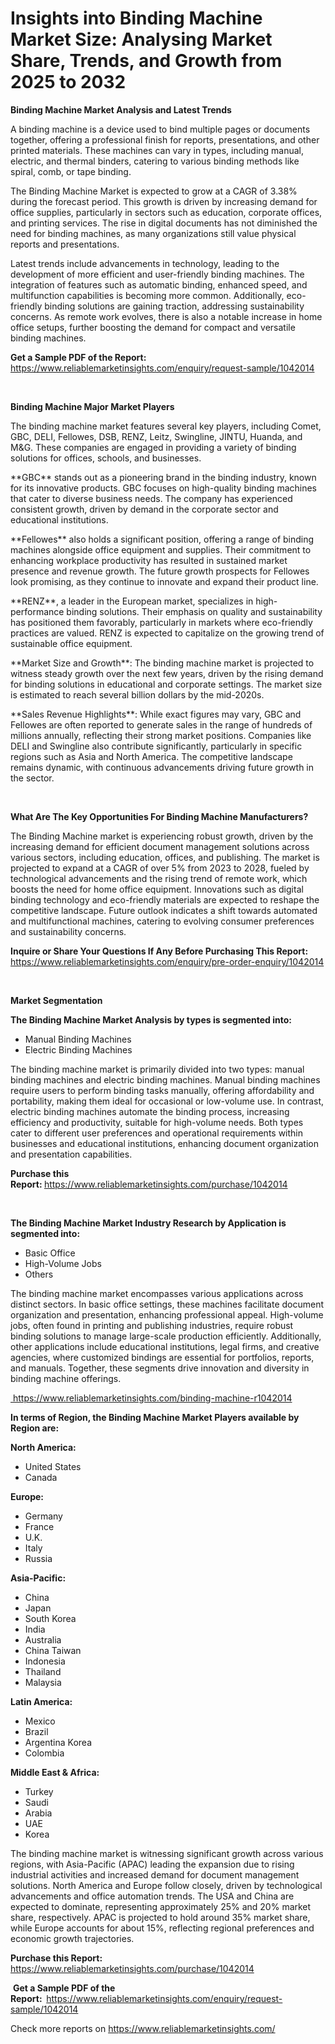 <p><h1>Insights into Binding Machine Market Size: Analysing Market Share, Trends, and Growth from 2025 to 2032</h1></p><p><strong>Binding Machine Market Analysis and Latest Trends</strong></p>
<p><p>A binding machine is a device used to bind multiple pages or documents together, offering a professional finish for reports, presentations, and other printed materials. These machines can vary in types, including manual, electric, and thermal binders, catering to various binding methods like spiral, comb, or tape binding.</p><p>The Binding Machine Market is expected to grow at a CAGR of 3.38% during the forecast period. This growth is driven by increasing demand for office supplies, particularly in sectors such as education, corporate offices, and printing services. The rise in digital documents has not diminished the need for binding machines, as many organizations still value physical reports and presentations.</p><p>Latest trends include advancements in technology, leading to the development of more efficient and user-friendly binding machines. The integration of features such as automatic binding, enhanced speed, and multifunction capabilities is becoming more common. Additionally, eco-friendly binding solutions are gaining traction, addressing sustainability concerns. As remote work evolves, there is also a notable increase in home office setups, further boosting the demand for compact and versatile binding machines.</p></p>
<p><strong>Get a Sample PDF of the Report:&nbsp;</strong> <a href="https://www.reliablemarketinsights.com/enquiry/request-sample/1042014?utm_campaign=2210&utm_medium=2&utm_source=Github&utm_content=ia&utm_term=08042025&utm_id=binding-machine">https://www.reliablemarketinsights.com/enquiry/request-sample/1042014</a></p>
<p>&nbsp;</p>
<p><strong>Binding Machine Major Market Players</strong></p>
<p><p>The binding machine market features several key players, including Comet, GBC, DELI, Fellowes, DSB, RENZ, Leitz, Swingline, JINTU, Huanda, and M&G. These companies are engaged in providing a variety of binding solutions for offices, schools, and businesses.</p><p>**GBC** stands out as a pioneering brand in the binding industry, known for its innovative products. GBC focuses on high-quality binding machines that cater to diverse business needs. The company has experienced consistent growth, driven by demand in the corporate sector and educational institutions.</p><p>**Fellowes** also holds a significant position, offering a range of binding machines alongside office equipment and supplies. Their commitment to enhancing workplace productivity has resulted in sustained market presence and revenue growth. The future growth prospects for Fellowes look promising, as they continue to innovate and expand their product line.</p><p>**RENZ**, a leader in the European market, specializes in high-performance binding solutions. Their emphasis on quality and sustainability has positioned them favorably, particularly in markets where eco-friendly practices are valued. RENZ is expected to capitalize on the growing trend of sustainable office equipment.</p><p>**Market Size and Growth**: The binding machine market is projected to witness steady growth over the next few years, driven by the rising demand for binding solutions in educational and corporate settings. The market size is estimated to reach several billion dollars by the mid-2020s.</p><p>**Sales Revenue Highlights**: While exact figures may vary, GBC and Fellowes are often reported to generate sales in the range of hundreds of millions annually, reflecting their strong market positions. Companies like DELI and Swingline also contribute significantly, particularly in specific regions such as Asia and North America. The competitive landscape remains dynamic, with continuous advancements driving future growth in the sector.</p></p>
<p>&nbsp;</p>
<p><strong>What Are The Key Opportunities For Binding Machine Manufacturers?</strong></p>
<p><p>The Binding Machine market is experiencing robust growth, driven by the increasing demand for efficient document management solutions across various sectors, including education, offices, and publishing. The market is projected to expand at a CAGR of over 5% from 2023 to 2028, fueled by technological advancements and the rising trend of remote work, which boosts the need for home office equipment. Innovations such as digital binding technology and eco-friendly materials are expected to reshape the competitive landscape. Future outlook indicates a shift towards automated and multifunctional machines, catering to evolving consumer preferences and sustainability concerns.</p></p>
<p><strong>Inquire or Share Your Questions If Any Before Purchasing This Report:</strong> <a href="https://www.reliablemarketinsights.com/enquiry/pre-order-enquiry/1042014?utm_campaign=2210&utm_medium=2&utm_source=Github&utm_content=ia&utm_term=08042025&utm_id=binding-machine">https://www.reliablemarketinsights.com/enquiry/pre-order-enquiry/1042014</a></p>
<p>&nbsp;</p>
<p><strong>Market Segmentation</strong></p>
<p><strong>The Binding Machine Market Analysis by types is segmented into:</strong></p>
<p><ul><li>Manual Binding Machines</li><li>Electric Binding Machines</li></ul></p>
<p><p>The binding machine market is primarily divided into two types: manual binding machines and electric binding machines. Manual binding machines require users to perform binding tasks manually, offering affordability and portability, making them ideal for occasional or low-volume use. In contrast, electric binding machines automate the binding process, increasing efficiency and productivity, suitable for high-volume needs. Both types cater to different user preferences and operational requirements within businesses and educational institutions, enhancing document organization and presentation capabilities.</p></p>
<p><strong>Purchase this Report:&nbsp;</strong><a href="https://www.reliablemarketinsights.com/purchase/1042014?utm_campaign=2210&utm_medium=2&utm_source=Github&utm_content=ia&utm_term=08042025&utm_id=binding-machine">https://www.reliablemarketinsights.com/purchase/1042014</a></p>
<p>&nbsp;</p>
<p><strong>The Binding Machine Market Industry Research by Application is segmented into:</strong></p>
<p><ul><li>Basic Office</li><li>High-Volume Jobs</li><li>Others</li></ul></p>
<p><p>The binding machine market encompasses various applications across distinct sectors. In basic office settings, these machines facilitate document organization and presentation, enhancing professional appeal. High-volume jobs, often found in printing and publishing industries, require robust binding solutions to manage large-scale production efficiently. Additionally, other applications include educational institutions, legal firms, and creative agencies, where customized bindings are essential for portfolios, reports, and manuals. Together, these segments drive innovation and diversity in binding machine offerings.</p></p>
<p><a href="https://www.reliablemarketinsights.com/binding-machine-r1042014?utm_campaign=2210&utm_medium=2&utm_source=Github&utm_content=ia&utm_term=08042025&utm_id=binding-machine">&nbsp;https://www.reliablemarketinsights.com/binding-machine-r1042014</a></p>
<p><strong>In terms of Region, the Binding Machine Market Players available by Region are:</strong></p>
<p>
    <p> <strong> North America: </strong>
        <ul>
            <li>United States</li>
            <li>Canada</li>
        </ul>
        </p> 
    <p> <strong> Europe: </strong>
        <ul>
            <li>Germany</li>
            <li>France</li>
            <li>U.K.</li>
            <li>Italy</li>
            <li>Russia</li>
        </ul>
        </p> 
    <p> <strong> Asia-Pacific: </strong>
        <ul>
            <li>China</li>
            <li>Japan</li>
            <li>South Korea</li>
            <li>India</li>
            <li>Australia</li>
            <li>China Taiwan</li>
            <li>Indonesia</li>
            <li>Thailand</li>
            <li>Malaysia</li>
        </ul>
        </p> 
    <p> <strong> Latin America: </strong>
        <ul>
            <li>Mexico</li>
            <li>Brazil</li>
            <li>Argentina Korea</li>
            <li>Colombia</li>
        </ul>
        </p> 
    <p> <strong> Middle East & Africa: </strong>
        <ul>
            <li>Turkey</li>
            <li>Saudi</li>
            <li>Arabia</li>
            <li>UAE</li>
            <li>Korea</li>
        </ul>
    </p>
    </p>
<p><p>The binding machine market is witnessing significant growth across various regions, with Asia-Pacific (APAC) leading the expansion due to rising industrial activities and increased demand for document management solutions. North America and Europe follow closely, driven by technological advancements and office automation trends. The USA and China are expected to dominate, representing approximately 25% and 20% market share, respectively. APAC is projected to hold around 35% market share, while Europe accounts for about 15%, reflecting regional preferences and economic growth trajectories.</p></p>
<p><strong>Purchase this Report: </strong><a href="https://www.reliablemarketinsights.com/purchase/1042014?utm_campaign=2210&utm_medium=2&utm_source=Github&utm_content=ia&utm_term=08042025&utm_id=binding-machine">https://www.reliablemarketinsights.com/purchase/1042014</a></p>
<p>&nbsp;<strong>Get a Sample PDF of the Report:&nbsp;&nbsp;</strong><a href="https://www.reliablemarketinsights.com/enquiry/request-sample/1042014?utm_campaign=2210&utm_medium=2&utm_source=Github&utm_content=ia&utm_term=08042025&utm_id=binding-machine">https://www.reliablemarketinsights.com/enquiry/request-sample/1042014</a></p>
<p><strong></strong></p>
<p>Check more reports on <a href="https://www.reliablemarketinsights.com/?utm_campaign=2210&utm_medium=2&utm_source=Github&utm_content=ia&utm_term=08042025&utm_id=binding-machine">https://www.reliablemarketinsights.com/</a></p>
